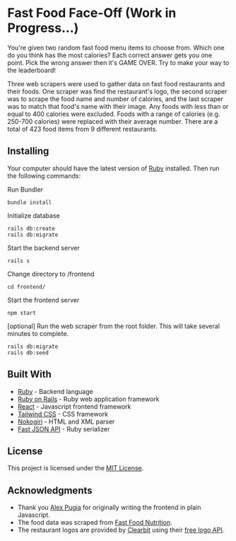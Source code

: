 # Fast Food Face-Off (Work in Progress...)

You're given two random fast food menu items to choose from. Which one do you think has the most calories? Each correct answer gets you one point. Pick the wrong answer then it's GAME OVER. Try to make your way to the leaderboard!

Three web scrapers were used to gather data on fast food restaurants and their foods. One scraper was find the restaurant's logo, the second scraper was to scrape the food name and number of calories, and the last scraper was to match that food's name with their image. Any foods with less than or equal to 400 calories were excluded. Foods with a range of calories (e.g. 250-700 calories) were replaced with their average number. There are a total of 423 food items from 9 different restaurants.

## Installing

Your computer should have the latest version of [Ruby](https://www.ruby-lang.org/en/documentation/installation/) installed. Then run the following commands:

Run Bundler

```
bundle install
```

Initialize database

```
rails db:create
rails db:migrate
```

Start the backend server

```
rails s
```

Change directory to /frontend

```
cd frontend/
```

Start the frontend server

```
npm start
```

[optional] Run the web scraper from the root folder. This will take several minutes to complete.

```
rails db:migrate
rails db:seed
```

## Built With

- [Ruby](http://www.yahoo.com) - Backend language
- [Ruby on Rails](https://rubyonrails.org/) - Ruby web application framework
- [React](https://reactjs.org/) - Javascript frontend framework
- [Tailwind CSS](https://www.tailwindcss.com) - CSS framework
- [Nokogiri](https://github.com/sparklemotion/nokogiri) - HTML and XML parser
- [Fast JSON API](https://github.com/Netflix/fast_jsonapi) - Ruby serializer

## License

This project is licensed under the [MIT License](LICENSE).

## Acknowledgments

- Thank you [Alex Pugia](https://github.com/jasminnancy) for originally writing the frontend in plain Javascript.
- The food data was scraped from [Fast Food Nutrition](https://fastfoodnutrition.org).
- The restaurant logos are provided by [Clearbit](http://clearbit.com) using their [free logo API](https://clearbit.com/logo).
